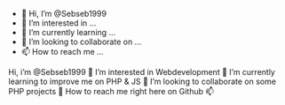 - 👋 Hi, I’m @Sebseb1999
- 👀 I’m interested in ...
- 🌱 I’m currently learning ...
- 💞️ I’m looking to collaborate on ...
- 📫 How to reach me ...

Hi, i’m @Sebseb1999 👋
I’m interested in Webdevelopment 👀
I’m currently learning to improve me on PHP & JS 🌱
I’m looking to collaborate on some PHP projects 💞️
How to reach me right here on Github 📫

